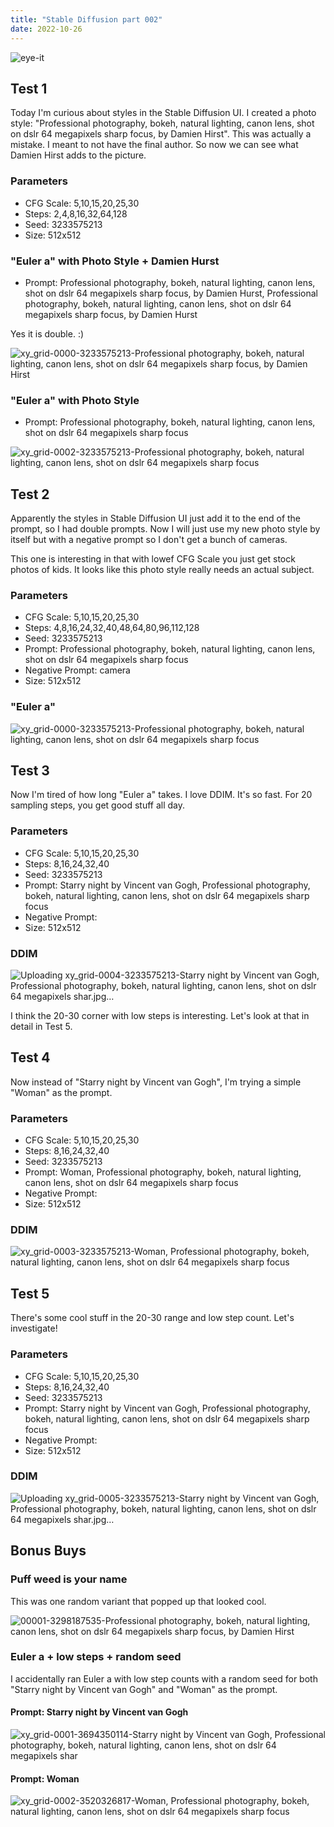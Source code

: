 ```yaml
---
title: "Stable Diffusion part 002"
date: 2022-10-26
---
```


![eye-it](https://user-images.githubusercontent.com/116606542/198154109-e9d769cc-1736-444c-ac3c-1beaef5b4f65.jpg)

## Test 1

Today I'm curious about styles in the Stable Diffusion UI. 
I created a photo style: "Professional photography, bokeh, natural lighting, canon lens, shot on dslr 64 megapixels sharp focus, by Damien Hirst". 
This was actually a mistake. I meant to not have the final author. So now we can see what Damien Hirst adds to the picture.

### Parameters

- CFG Scale: 5,10,15,20,25,30
- Steps: 2,4,8,16,32,64,128
- Seed: 3233575213
- Size: 512x512

### "Euler a" with Photo Style + Damien Hurst

- Prompt: Professional photography, bokeh, natural lighting, canon lens, shot on dslr 64 megapixels sharp focus, by Damien Hurst, Professional photography, bokeh, natural lighting, canon lens, shot on dslr 64 megapixels sharp focus, by Damien Hurst

Yes it is double. :) 

![xy_grid-0000-3233575213-Professional photography, bokeh, natural lighting, canon lens, shot on dslr 64 megapixels sharp focus, by Damien Hirst](https://user-images.githubusercontent.com/116606542/198148000-38bf6d05-34aa-42cf-9dd8-d898a98a9f61.jpg)

### "Euler a" with Photo Style

- Prompt: Professional photography, bokeh, natural lighting, canon lens, shot on dslr 64 megapixels sharp focus

![xy_grid-0002-3233575213-Professional photography, bokeh, natural lighting, canon lens, shot on dslr 64 megapixels sharp focus](https://user-images.githubusercontent.com/116606542/198150534-f315b3f2-c23a-408e-b2d2-34c4a7dc05f2.jpg)

## Test 2

Apparently the styles in Stable Diffusion UI just add it to the end of the prompt, so I had double prompts. Now I will just use my new photo style by itself but with a negative prompt so I don't get a bunch of cameras.

This one is interesting in that with lowef CFG Scale you just get stock photos of kids. It looks like this photo style really needs an actual subject.

### Parameters

- CFG Scale: 5,10,15,20,25,30
- Steps: 4,8,16,24,32,40,48,64,80,96,112,128
- Seed: 3233575213
- Prompt: Professional photography, bokeh, natural lighting, canon lens, shot on dslr 64 megapixels sharp focus
- Negative Prompt: camera
- Size: 512x512

### "Euler a"

![xy_grid-0000-3233575213-Professional photography, bokeh, natural lighting, canon lens, shot on dslr 64 megapixels sharp focus](https://user-images.githubusercontent.com/116606542/198154217-ca09e827-8053-45c0-9b95-9144aa4eb869.jpg)


## Test 3

Now I'm tired of how long "Euler a" takes. I love DDIM. It's so fast. For 20 sampling steps, you get good stuff all day.  

### Parameters

- CFG Scale: 5,10,15,20,25,30
- Steps: 8,16,24,32,40
- Seed: 3233575213
- Prompt: Starry night by Vincent van Gogh, Professional photography, bokeh, natural lighting, canon lens, shot on dslr 64 megapixels sharp focus
- Negative Prompt: 
- Size: 512x512

### DDIM

![Uploading xy_grid-0004-3233575213-Starry night by Vincent van Gogh, Professional photography, bokeh, natural lighting, canon lens, shot on dslr 64 megapixels shar.jpg…]()

I think the 20-30 corner with low steps is interesting. Let's look at that in detail in Test 5.

## Test 4

Now instead of "Starry night by Vincent van Gogh", I'm trying a simple "Woman" as the prompt.

### Parameters

- CFG Scale: 5,10,15,20,25,30
- Steps: 8,16,24,32,40
- Seed: 3233575213
- Prompt: Woman, Professional photography, bokeh, natural lighting, canon lens, shot on dslr 64 megapixels sharp focus
- Negative Prompt: 
- Size: 512x512

### DDIM

![xy_grid-0003-3233575213-Woman, Professional photography, bokeh, natural lighting, canon lens, shot on dslr 64 megapixels sharp focus](https://user-images.githubusercontent.com/116606542/198156475-2f99914c-9118-4a82-af9d-f78132f11980.jpg)

## Test 5

There's some cool stuff in the 20-30 range and low step count. Let's investigate!

### Parameters

- CFG Scale: 5,10,15,20,25,30
- Steps: 8,16,24,32,40
- Seed: 3233575213
- Prompt: Starry night by Vincent van Gogh, Professional photography, bokeh, natural lighting, canon lens, shot on dslr 64 megapixels sharp focus
- Negative Prompt: 
- Size: 512x512

### DDIM

![Uploading xy_grid-0005-3233575213-Starry night by Vincent van Gogh, Professional photography, bokeh, natural lighting, canon lens, shot on dslr 64 megapixels shar.jpg…]()


## Bonus Buys

### Puff weed is your name

This was one random variant that popped up that looked cool.

![00001-3298187535-Professional photography, bokeh, natural lighting, canon lens, shot on dslr 64 megapixels sharp focus, by Damien Hirst](https://user-images.githubusercontent.com/116606542/198152693-a152f8eb-86a0-426c-8423-52d4019325b0.png)

### Euler a + low steps + random seed

I accidentally ran Euler a with low step counts with a random seed for both "Starry night by Vincent van Gogh" and  "Woman" as the prompt.

#### Prompt: Starry night by Vincent van Gogh

![xy_grid-0001-3694350114-Starry night by Vincent van Gogh, Professional photography, bokeh, natural lighting, canon lens, shot on dslr 64 megapixels shar](https://user-images.githubusercontent.com/116606542/198155203-47af9001-7bd8-4eed-adb2-9b9663b10e88.jpg)

#### Prompt: Woman

![xy_grid-0002-3520326817-Woman, Professional photography, bokeh, natural lighting, canon lens, shot on dslr 64 megapixels sharp focus](https://user-images.githubusercontent.com/116606542/198155762-d9fd66a2-a774-4ab7-a1ae-45c6b70b465b.jpg)
